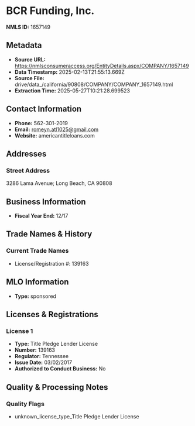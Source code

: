 # BCR Funding, Inc.

**NMLS ID:** 1657149

## Metadata
- **Source URL:** https://nmlsconsumeraccess.org/EntityDetails.aspx/COMPANY/1657149
- **Data Timestamp:** 2025-02-13T21:55:13.669Z
- **Source File:** drive/data_/california/90808/COMPANY/COMPANY_1657149.html
- **Extraction Time:** 2025-05-27T10:21:28.699523

## Contact Information
- **Phone:** 562-301-2019
- **Email:** romeyn.atl1025@gmail.com
- **Website:** americantitleloans.com

## Addresses
### Street Address
3286 Lama Avenue; Long Beach, CA 90808

## Business Information
- **Fiscal Year End:** 12/17

## Trade Names & History
### Current Trade Names
- License/Registration #: 139163

## MLO Information
- **Type:** sponsored

## Licenses & Registrations

### License 1
- **Type:** Title Pledge Lender License
- **Number:** 139163
- **Regulator:** Tennessee
- **Issue Date:** 03/02/2017
- **Authorized to Conduct Business:** No

## Quality & Processing Notes
### Quality Flags
- unknown_license_type_Title Pledge Lender License
